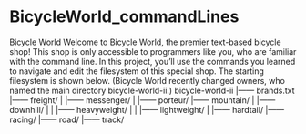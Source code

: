 # BicycleWorld_commandLines
Bicycle World  Welcome to Bicycle World, the premier text-based bicycle shop! This shop is only accessible to programmers like you, who are familiar with the command line.  In this project, you’ll use the commands you learned to navigate and edit the filesystem of this special shop.  The starting filesystem is shown below. (Bicycle World recently changed owners, who named the main directory bicycle-world-ii.)  bicycle-world-ii |—— brands.txt |—— freight/ |   |—— messenger/ |   |—— porteur/ |—— mountain/ |   |—— downhill/ |   |   |—— heavyweight/ |   |   |—— lightweight/ |   |—— hardtail/ |—— racing/     |—— road/     |—— track/
